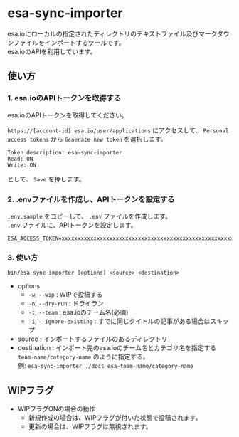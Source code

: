 # esa-sync-importer

esa.ioにローカルの指定されたディレクトリのテキストファイル及びマークダウンファイルをインポートするツールです。  
esa.ioのAPIを利用しています。  

## 使い方

### 1. esa.ioのAPIトークンを取得する

esa.ioのAPIトークンを取得してください。  

`https://[account-id].esa.io/user/applications` にアクセスして、
`Personal access tokens` から `Generate new token` を選択します。
  
```
Token description: esa-sync-importer
Read: ON
Write: ON
```
  
として、 `Save` を押します。  

### 2. .envファイルを作成し、APIトークンを設定する

`.env.sample` をコピーして、 `.env` ファイルを作成します。  
`.env` ファイルに、APIトークンを設定します。  

```
ESA_ACCESS_TOKEN=xxxxxxxxxxxxxxxxxxxxxxxxxxxxxxxxxxxxxxxxxxxxxxxxxxxxxxxxxxxxxxxx
```

### 3. 使い方

```
bin/esa-sync-importer [options] <source> <destination>
```

* options
  * `-w`, `--wip` : WIPで投稿する
  * `-n`, `--dry-run` : ドライラン
  * `-t`, `--team` : esa.ioのチーム名(必須)
  * `-i`, `--ignore-existing` : すでに同じタイトルの記事がある場合はスキップ
* source : インポートするファイルのあるディレクトリ
* destination : インポート先のesa.ioのチーム名とカテゴリ名を指定する    
  `team-name/category-name` のように指定する。    
  例: `esa-sync-importer ./docs esa-team-name/category-name`
  

## WIPフラグ

- WIPフラグONの場合の動作
  - 新規作成の場合は、WIPフラグが付いた状態で投稿されます。
  - 更新の場合は、WIPフラグは無視されます。
